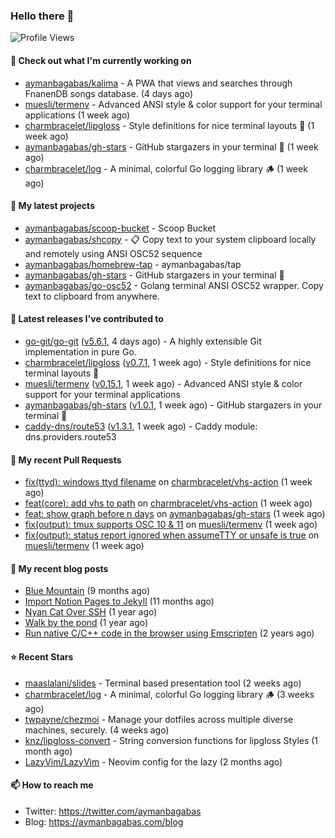 ### Hello there 👋

![Profile Views](https://komarev.com/ghpvc/?username=aymanbagabas&label=PROFILE+VIEWS)

#### 👷 Check out what I'm currently working on

- [aymanbagabas/kalima](https://github.com/aymanbagabas/kalima) - A PWA that views and searches through FnanenDB songs database. (4 days ago)
- [muesli/termenv](https://github.com/muesli/termenv) - Advanced ANSI style &amp; color support for your terminal applications (1 week ago)
- [charmbracelet/lipgloss](https://github.com/charmbracelet/lipgloss) - Style definitions for nice terminal layouts 👄 (1 week ago)
- [aymanbagabas/gh-stars](https://github.com/aymanbagabas/gh-stars) - GitHub stargazers in your terminal 🌟 (1 week ago)
- [charmbracelet/log](https://github.com/charmbracelet/log) - A minimal, colorful Go logging library 🪵 (1 week ago)

#### 🌱 My latest projects

- [aymanbagabas/scoop-bucket](https://github.com/aymanbagabas/scoop-bucket) - Scoop Bucket
- [aymanbagabas/shcopy](https://github.com/aymanbagabas/shcopy) - 📋 Copy text to your system clipboard locally and remotely using ANSI OSC52 sequence
- [aymanbagabas/homebrew-tap](https://github.com/aymanbagabas/homebrew-tap) - aymanbagabas/tap
- [aymanbagabas/gh-stars](https://github.com/aymanbagabas/gh-stars) - GitHub stargazers in your terminal 🌟
- [aymanbagabas/go-osc52](https://github.com/aymanbagabas/go-osc52) - Golang terminal ANSI OSC52 wrapper. Copy text to clipboard from anywhere.

#### 🔭 Latest releases I've contributed to

- [go-git/go-git](https://github.com/go-git/go-git) ([v5.6.1](https://github.com/go-git/go-git/releases/tag/v5.6.1), 4 days ago) - A highly extensible Git implementation in pure Go.
- [charmbracelet/lipgloss](https://github.com/charmbracelet/lipgloss) ([v0.7.1](https://github.com/charmbracelet/lipgloss/releases/tag/v0.7.1), 1 week ago) - Style definitions for nice terminal layouts 👄
- [muesli/termenv](https://github.com/muesli/termenv) ([v0.15.1](https://github.com/muesli/termenv/releases/tag/v0.15.1), 1 week ago) - Advanced ANSI style &amp; color support for your terminal applications
- [aymanbagabas/gh-stars](https://github.com/aymanbagabas/gh-stars) ([v1.0.1](https://github.com/aymanbagabas/gh-stars/releases/tag/v1.0.1), 1 week ago) - GitHub stargazers in your terminal 🌟
- [caddy-dns/route53](https://github.com/caddy-dns/route53) ([v1.3.1](https://github.com/caddy-dns/route53/releases/tag/v1.3.1), 1 week ago) - Caddy module: dns.providers.route53

#### 🔨 My recent Pull Requests

- [fix(ttyd): windows ttyd filename](https://github.com/charmbracelet/vhs-action/pull/86) on [charmbracelet/vhs-action](https://github.com/charmbracelet/vhs-action) (1 week ago)
- [feat(core): add vhs to path](https://github.com/charmbracelet/vhs-action/pull/85) on [charmbracelet/vhs-action](https://github.com/charmbracelet/vhs-action) (1 week ago)
- [feat: show graph before n days](https://github.com/aymanbagabas/gh-stars/pull/8) on [aymanbagabas/gh-stars](https://github.com/aymanbagabas/gh-stars) (1 week ago)
- [fix(output): tmux supports OSC 10 &amp; 11](https://github.com/muesli/termenv/pull/123) on [muesli/termenv](https://github.com/muesli/termenv) (1 week ago)
- [fix(output): status report ignored when assumeTTY or unsafe is true](https://github.com/muesli/termenv/pull/122) on [muesli/termenv](https://github.com/muesli/termenv) (1 week ago)

#### 📜 My recent blog posts

- [Blue Mountain](https://aymanbagabas.com/blog/2022/06/02/blue-mountain.html) (9 months ago)
- [Import Notion Pages to Jekyll](https://aymanbagabas.com/blog/2022/03/29/import-notion-pages-to-jekyll.html) (11 months ago)
- [Nyan Cat Over SSH](https://aymanbagabas.com/blog/2022/03/25/nyan-cat-over-ssh.html) (1 year ago)
- [Walk by the pond](https://aymanbagabas.com/blog/2022/03/10/walk-by-the-pond.html) (1 year ago)
- [Run native C/C&#43;&#43; code in the browser using Emscripten](https://aymanbagabas.com/blog/2020/11/18/run-native-c-c&#43;&#43;-code-in-the-browser-using-emscripten.html) (2 years ago)

#### ⭐ Recent Stars

- [maaslalani/slides](https://github.com/maaslalani/slides) - Terminal based presentation tool (2 weeks ago)
- [charmbracelet/log](https://github.com/charmbracelet/log) - A minimal, colorful Go logging library 🪵 (3 weeks ago)
- [twpayne/chezmoi](https://github.com/twpayne/chezmoi) - Manage your dotfiles across multiple diverse machines, securely. (4 weeks ago)
- [knz/lipgloss-convert](https://github.com/knz/lipgloss-convert) - String conversion functions for lipgloss Styles (1 month ago)
- [LazyVim/LazyVim](https://github.com/LazyVim/LazyVim) - Neovim config for the lazy (2 months ago)

#### 📫 How to reach me

- Twitter: https://twitter.com/aymanbagabas
- Blog: https://aymanbagabas.com/blog
